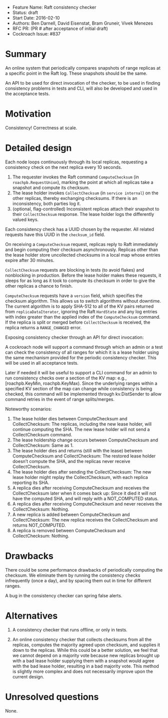 -   Feature Name: Raft consistency checker
-   Status: draft
-   Start Date: 2016-02-10
-   Authors: Ben Darnell, David Eisenstat, Bram Gruneir, Vivek Menezes
-   RFC PR: (PR \# after acceptance of initial draft)
-   Cockroach Issue: \#837

Summary
=======

An online system that periodically compares snapshots of range replicas
at a specific point in the Raft log. These snapshots should be the same.

An API to be used for direct invocation of the checker, to be used in
finding consistency problems in tests and CLI, will also be developed
and used in the acceptance tests.

Motivation
==========

Consistency! Correctness at scale.

Detailed design
===============

Each node loops continuously through its local replicas, requesting a
consistency check on the next replica every 10 seconds.

1.  The requester invokes the Raft command `ComputeChecksum` (in
    `roachpb.RequestUnion`), marking the point at which all replicas
    take a snapshot and compute its checksum.
2.  The lease holder invokes `CollectChecksum` (in `service internal`)
    on the other replicas, thereby exchanging checksums. If there is an
    inconsistency, both parties log it.
3.  (optional, flag-controlled) Inconsistent replicas attach their
    snapshot to their `CollectChecksum` response. The lease holder logs
    the differently valued keys.

Each consistency check has a UUID chosen by the requester. All related
requests have this UUID in the `checksum_id` field.

On receiving a `ComputeChecksum` request, replicas reply to Raft
immediately and begin computing their checksum asynchronously. Replicas
other than the lease holder store uncollected checksums in a local map
whose entries expire after 30 minutes.

`CollectChecksum` requests are blocking in tests (to avoid flakes) and
nonblocking in production. Before the lease holder makes these requests,
it sleeps for as long as it took to compute its checksum in order to
give the other replicas a chance to finish.

`ComputeChecksum` requests have a `version` field, which specifies the
checksum algorithm. This allows us to switch algorithms without
downtime. The current algorithm is to apply SHA-512 to all of the KV
pairs returned from `replicaDataIterator`, ignoring the Raft `HardState`
and any log entries with index greater than the applied index of the
`ComputeChecksum` command. If the replica is split or merged before
`CollectChecksum` is received, the replica returns a `RANGE_CHANGED`
error.

Exposing consistency checker through an API for direct invocation:

A cockroach node will support a command through which an admin or a test
can check the consistency of all ranges for which it is a lease holder
using the same mechanism provided for the periodic consistency checker.
This will be used in all acceptance tests.

Later if needed it will be useful to support a CLI command for an admin
to run consistency checks over a section of the KV map: e.g.,
\[roachpb.KeyMin, roachpb.KeyMax). Since the underlying ranges within a
specified KV section of the map can change while consistency is being
checked, this command will be implemented through kv.DistSender to allow
command retries in the event of range splits/merges.

Noteworthy scenarios:

1.  The lease holder dies between ComputeChecksum and CollectChecksum:
    The replicas, including the new lease holder, will continue
    computing the SHA. The new lease holder will not send a
    CollectChecksum command.
2.  The lease holdership change occurs between ComputeChecksum and
    CollectChecksum: Same as 1.
3.  The lease holder dies and returns (still with the lease) between
    ComputeChecksum and CollectChecksum: The restored lease holder
    doesn’t compute the SHA, and the replicas never
    receive CollectChecksum.
4.  The lease holder dies after sending the CollectChecksum: The new
    lease holder might replay the CollectChecksum, with each replica
    reporting its SHA.
5.  A replica dies after receiving ComputeChecksum and receives the
    CollectChecksum later when it comes back up: Since it died it will
    not have the computed SHA, and will reply with a
    NOT\_COMPUTED status.
6.  A replica dies after receiving ComputeChecksum and never receives
    the CollectChecksum: Nothing.
7.  A new replica is added between ComputeChecksum and CollectChecksum:
    The new replica receives the CollectChecksum and
    returns NOT\_COMPUTED.
8.  A replica is removed between ComputeChecksum and
    CollectChecksum: Nothing.

Drawbacks
=========

There could be some performance drawbacks of periodically computing the
checksum. We eliminate them by running the consistency checks
infrequently (once a day), and by spacing them out in time for different
ranges.

A bug in the consistency checker can spring false alerts.

Alternatives
============

1.  A consistency checker that runs offline, or only in tests.

2.  An online consistency checker that collects checksums from all the
    replicas, computes the majority agreed upon checksum, and supplies
    it down to the replicas. While this could be a better solution, we
    feel that we cannot depend on a majority vote because new replicas
    brought up with a bad lease holder supplying them with a snapshot
    would agree with the bad lease holder, resulting in a bad
    majority vote. This method is slightly more complex and does not
    necessarily improve upon the current design.

Unresolved questions
====================

None.
